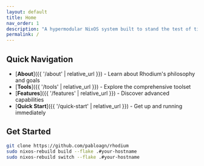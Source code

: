 ```yaml
---
layout: default
title: Home
nav_order: 1
description: "A hypermodular NixOS system built to stand the test of time"
permalink: /
---
```


## Quick Navigation

- [**About**]({{ '/about' | relative_url }}) - Learn about Rhodium's philosophy and goals
- [**Tools**]({{ '/tools' | relative_url }}) - Explore the comprehensive toolset
- [**Features**]({{ '/features' | relative_url }}) - Discover advanced capabilities
- [**Quick Start**]({{ '/quick-start' | relative_url }}) - Get up and running immediately

## Get Started

```bash
git clone https://github.com/pabloagn/rhodium
sudo nixos-rebuild build --flake .#your-hostname
sudo nixos-rebuild switch --flake .#your-hostname
```
